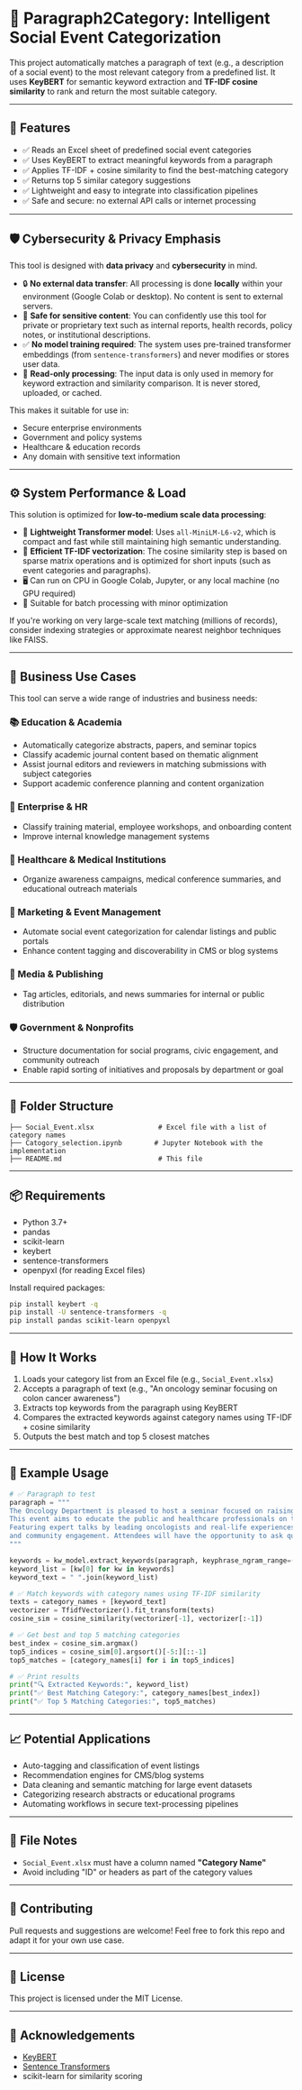 # 🧠 Paragraph2Category: Intelligent Social Event Categorization

This project automatically matches a paragraph of text (e.g., a description of a social event) to the most relevant category from a predefined list. It uses **KeyBERT** for semantic keyword extraction and **TF-IDF cosine similarity** to rank and return the most suitable category.

---

## 🚀 Features

- ✅ Reads an Excel sheet of predefined social event categories
- ✅ Uses KeyBERT to extract meaningful keywords from a paragraph
- ✅ Applies TF-IDF + cosine similarity to find the best-matching category
- ✅ Returns top 5 similar category suggestions
- ✅ Lightweight and easy to integrate into classification pipelines
- ✅ Safe and secure: no external API calls or internet processing

---

## 🛡 Cybersecurity & Privacy Emphasis

This tool is designed with **data privacy** and **cybersecurity** in mind. 

- 🔒 **No external data transfer**: All processing is done **locally** within your environment (Google Colab or desktop). No content is sent to external servers.
- 🔐 **Safe for sensitive content**: You can confidently use this tool for private or proprietary text such as internal reports, health records, policy notes, or institutional descriptions.
- ✅ **No model training required**: The system uses pre-trained transformer embeddings (from `sentence-transformers`) and never modifies or stores user data.
- 🧠 **Read-only processing**: The input data is only used in memory for keyword extraction and similarity comparison. It is never stored, uploaded, or cached.

This makes it suitable for use in:
- Secure enterprise environments
- Government and policy systems
- Healthcare & education records
- Any domain with sensitive text information

---

## ⚙️ System Performance & Load

This solution is optimized for **low-to-medium scale data processing**:

- 🚀 **Lightweight Transformer model**: Uses `all-MiniLM-L6-v2`, which is compact and fast while still maintaining high semantic understanding.
- 🧠 **Efficient TF-IDF vectorization**: The cosine similarity step is based on sparse matrix operations and is optimized for short inputs (such as event categories and paragraphs).
- 🖥 Can run on CPU in Google Colab, Jupyter, or any local machine (no GPU required)
- 🧩 Suitable for batch processing with minor optimization

If you're working on very large-scale text matching (millions of records), consider indexing strategies or approximate nearest neighbor techniques like FAISS.

---

## 💼 Business Use Cases

This tool can serve a wide range of industries and business needs:

### 📚 Education & Academia
- Automatically categorize abstracts, papers, and seminar topics
- Classify academic journal content based on thematic alignment
- Assist journal editors and reviewers in matching submissions with subject categories
- Support academic conference planning and content organization

### 🏢 Enterprise & HR
- Classify training material, employee workshops, and onboarding content
- Improve internal knowledge management systems

### 🏥 Healthcare & Medical Institutions
- Organize awareness campaigns, medical conference summaries, and educational outreach materials

### 📣 Marketing & Event Management
- Automate social event categorization for calendar listings and public portals
- Enhance content tagging and discoverability in CMS or blog systems

### 📰 Media & Publishing
- Tag articles, editorials, and news summaries for internal or public distribution

### 🛡 Government & Nonprofits
- Structure documentation for social programs, civic engagement, and community outreach
- Enable rapid sorting of initiatives and proposals by department or goal

---

## 📁 Folder Structure

```
├── Social_Event.xlsx                # Excel file with a list of category names
├── Catogory_selection.ipynb        # Jupyter Notebook with the implementation
├── README.md                        # This file
```

---

## 📦 Requirements

- Python 3.7+
- pandas
- scikit-learn
- keybert
- sentence-transformers
- openpyxl (for reading Excel files)

Install required packages:
```bash
pip install keybert -q
pip install -U sentence-transformers -q
pip install pandas scikit-learn openpyxl
```

---

## 📌 How It Works

1. Loads your category list from an Excel file (e.g., `Social_Event.xlsx`)
2. Accepts a paragraph of text (e.g., "An oncology seminar focusing on colon cancer awareness")
3. Extracts top keywords from the paragraph using KeyBERT
4. Compares the extracted keywords against category names using TF-IDF + cosine similarity
5. Outputs the best match and top 5 closest matches

---

## 🧪 Example Usage

```python
# ✅ Paragraph to test
paragraph = """
The Oncology Department is pleased to host a seminar focused on raising awareness about colon cancer, its early detection, and advancements in treatment.
This event aims to educate the public and healthcare professionals on the importance of timely screening, preventive measures, and supportive care.
Featuring expert talks by leading oncologists and real-life experiences from survivors, the seminar will serve as a platform for knowledge sharing
and community engagement. Attendees will have the opportunity to ask questions, access resources, and contribute to spreading awareness that could help save lives.
"""

keywords = kw_model.extract_keywords(paragraph, keyphrase_ngram_range=(1, 3), stop_words='english', top_n=10)
keyword_list = [kw[0] for kw in keywords]
keyword_text = " ".join(keyword_list)

# ✅ Match keywords with category names using TF-IDF similarity
texts = category_names + [keyword_text]
vectorizer = TfidfVectorizer().fit_transform(texts)
cosine_sim = cosine_similarity(vectorizer[-1], vectorizer[:-1])

# ✅ Get best and top 5 matching categories
best_index = cosine_sim.argmax()
top5_indices = cosine_sim[0].argsort()[-5:][::-1]
top5_matches = [category_names[i] for i in top5_indices]

# ✅ Print results
print("🔍 Extracted Keywords:", keyword_list)
print("✅ Best Matching Category:", category_names[best_index])
print("✅ Top 5 Matching Categories:", top5_matches)
```

---

## 📈 Potential Applications

- Auto-tagging and classification of event listings  
- Recommendation engines for CMS/blog systems  
- Data cleaning and semantic matching for large event datasets  
- Categorizing research abstracts or educational programs  
- Automating workflows in secure text-processing pipelines

---

## 📎 File Notes

- `Social_Event.xlsx` must have a column named **"Category Name"**
- Avoid including "ID" or headers as part of the category values

---

## 🤝 Contributing

Pull requests and suggestions are welcome! Feel free to fork this repo and adapt it for your own use case.

---

## 📝 License

This project is licensed under the MIT License.

---

## 🙌 Acknowledgements

- [KeyBERT](https://github.com/MaartenGr/KeyBERT)
- [Sentence Transformers](https://www.sbert.net/)
- scikit-learn for similarity scoring

